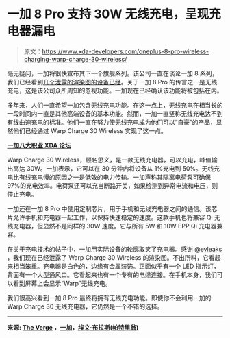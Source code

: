 # 一加 8 Pro 支持 30W 无线充电，呈现充电器漏电

> 原文：<https://www.xda-developers.com/oneplus-8-pro-wireless-charging-warp-charge-30-wireless/>

毫无疑问，一加将很快宣布其下一个旗舰系列。该公司一直在谈论一加 8 系列，我们已经看到[几个泄露的渲染图](https://www.xda-developers.com/oneplus-8-pro-renders-ultramarine-blue-cases/)[的设备已经](https://www.xda-developers.com/oneplus-8-pro-leak-specification-120hz-display-30w-wireless-charging-ip68-rating/)。关于一加 8 Pro 的传言之一是无线充电，这是该公司众所周知的忽视功能。一加现在已经确认该功能将被包括在内。

多年来，人们一直希望一加包含无线充电功能。在这一点上，无线充电在相当长的一段时间内一直是其他高端设备的基本功能。然而，一加一直坚称无线充电达不到有线曲速充电的标准。他们一直在努力使无线充电成为他们可以“自豪”的产品，显然他们已经通过 Warp Charge 30 Wireless 实现了这一点。

**[一加八大职业 XDA 论坛](https://forum.xda-developers.com/oneplus-8-pro)**

Warp Charge 30 Wireless，顾名思义，是一款无线充电器，可以充电，峰值输出高达 30W。一加表示，它可以在 30 分钟内将设备从 1%充电到 50%。无线充电比有线充电慢的原因之一是低效的电力传输。一加声称其隔离电荷泵可确保 97%的充电效率。电荷泵还可以充当断路开关，如果检测到异常电流和电压，则停止充电。

一加还在一加 8 Pro 中使用定制芯片，用于手机和无线充电器之间的通信。该芯片允许手机和充电器一起工作，以保持快速稳定的速度。这款手机也将兼容 Qi 无线充电器，但显然不是同样的 30W 速度。它与所有 5W 和 10W EPP Qi 充电器兼容。

在关于充电技术的帖子中，一加用实际设备的轮廓取笑了充电器。感谢 [@evleaks](https://twitter.com/EVLEAKS) ，我们现在已经泄露了 Warp Charge 30 Wireless 的渲染图。不出所料，它看起来相当笨重。充电器是白色的，边缘有金属装饰。正面似乎有一个 LED 指示灯，背面有一个大型通风口。它看起来也有一个专有的电缆连接。在手机本身，我们可以看到屏幕上会显示“Warp”无线充电。

我们很高兴看到一加 8 Pro 最终将拥有无线充电功能。即使你不会利用一加的 Warp Charge 30 无线充电器，它仍然是一个不错的选择。

* * *

**来源: [The Verge](https://www.theverge.com/2020/4/7/21211422/oneplus-8-pro-wireless-charging-30w-fast-pete-lau) ，[一加](https://forums.oneplus.com/threads/warp-charge-30-wireless-all-power-no-wires.1209888/)，[埃文·布拉斯(帕特里翁)](https://www.patreon.com/posts/oneplus-8-series-35733656)**